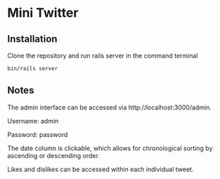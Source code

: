 # Mini Twitter


## Installation

Clone the repository and run rails server in the command terminal
```bash
bin/rails server
```

## Notes

The admin interface can be accessed via http://localhost:3000/admin.

Username: admin

Password: password

The date column is clickable, which allows for chronological sorting by ascending or descending order.

Likes and dislikes can be accessed within each individual tweet.
